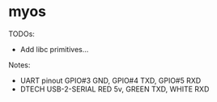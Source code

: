 # myos

TODOs:
- Add libc primitives...

Notes:
- UART pinout GPIO#3 GND, GPIO#4 TXD, GPIO#5 RXD
- DTECH USB-2-SERIAL RED 5v, GREEN TXD, WHITE RXD
